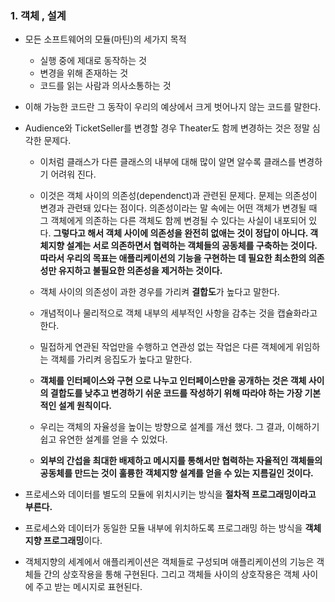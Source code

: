 ### 1. 객체 , 설계

- 모든 소프트웨어의 모듈(마틴)의 세가지 목적
    - 실행 중에 제대로 동작하는 것
    - 변경을 위해 존재하는 것
    - 코드를 읽는 사람과 의사소통하는 것
      
- 이해 가능한 코드란 그 동작이 우리의 예상에서 크게 벗어나지 않는 코드를 말한다.
- Audience와 TicketSeller를 변경할 경우 Theater도 함께 변경하는 것은 정말 심각한 문제다.
    - 이처럼 클래스가 다른 클래스의 내부에 대해 많이 알면 알수록 클래스를 변경하기 어려워 진다.

    - 이것은 객체 사이의 의존성(dependenct)과 관련된 문제다. 문제는 의존성이 변경과 관련돼 있다는 점이다. 의존성이라는 말 속에는 어떤 객체가 변경될 때 그 객체에게 의존하는 다른 객체도 함께 변경될 수 있다는 사실이 내포되어 있다. **그렇다고 해서 객체 사이에 의존성을 완전히 없애는 것이 정답이 아니다. 
    객체지향 설계는 서로 의존하면서 협력하는 객체들의 공동체를 구축하는 것이다. 따라서 우리의 목표는 애플리케이션의 기능을 구현하는 데 필요한 최소한의 의존성만 유지하고 불필요한 의존성을 제거하는 것이다.**
    - 객체 사이의 의존성이 과한 경우를 가리켜 **결합도**가 높다고 말한다.
    - 개념적이나 물리적으로 객체 내부의 세부적인 사항을 감추는 것을 캡슐화라고 한다.
    - 밀접하게 연관된 작업만을 수행하고 연관성 없는 작업은 다른 객체에게 위임하는 객체를 가리켜 응집도가 높다고 말한다.
    - **객체를 인터페이스와 구현 으로 나누고 인터페이스만을 공개하는 것은 객체 사이의 결합도를 낮추고 변경하기 쉬운 코드를 작성하기 위해 따라야 하는 가장 기본적인 설계 원칙이다.**
    - 우리는 객체의 자율성을 높이는 방향으로 설계를 개선 했다. 그 결과, 이해하기 쉽고 유연한 설계를 얻을 수 있었다.
    - **외부의 간섭을 최대한 배제하고 메시지를 통해서만 협력하는 자율적인 객체들의 공동체를 만드는 것이 훌륭한 객체지향 설계를 얻을 수 있는 지름길인 것이다.**
- 프로세스와 데이터를 별도의 모듈에 위치시키는 방식을 **절차적 프로그래밍이라고 부른다.**
- 프로세스와 데이터가 동일한 모듈 내부에 위치하도록 프로그래밍 하는 방식을 **객체지향 프로그래밍**이다.
- 객체지향의 세계에서 애플리케이션은 객체들로 구성되며 애플리케이션의 기능은 객체들 간의 상호작용을 통해 구현된다. 그리고 객체들 사이의 상호작용은 객체 사이에 주고 받는 메시지로 표현된다.

